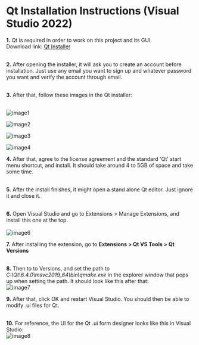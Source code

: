 # Qt Installation Instructions (Visual Studio 2022)

**1.** Qt is required in order to work on this project and its GUI.<br/>
   Download link: [Qt Installer](https://www.qt.io/download-qt-installer?hsCtaTracking=99d9dd4f-5681-48d2-b096-470725510d34%7C074ddad0-fdef-4e53-8aa8-5e8a876d6ab4) <br/><br/>

**2.** After opening the installer, it will ask you to create an account before installation. Just use any email you want to sign up and whatever password you want and verify the account through email. <br/><br/>

**3.** After that, follow these images in the Qt installer: <br/><br/>

![image1](https://user-images.githubusercontent.com/61435002/202375325-7deba605-17a9-403b-9c2e-9fac5f97620a.png) <br/>

![image2](https://user-images.githubusercontent.com/61435002/202375337-cebdec8f-c17a-4d7e-ac19-2b8b95b34abd.png) <br/>

![image3](https://user-images.githubusercontent.com/61435002/202375345-700cbe05-3e9d-4747-8d00-2214f8f29142.png) <br/>

![image4](https://user-images.githubusercontent.com/61435002/202375355-496ffecb-c047-4af8-a8ab-3b632d16b1d5.png) <br/>

**4.** After that, agree to the license agreement and the standard 'Qt' start menu shortcut, and install. It should take around 4 to 5GB of space and take some time. <br/><br/>

**5.** After the install finishes, it might open a stand alone Qt editor. Just ignore it and close it. <br/><br/>

**6.** Open Visual Studio and go to Extensions > Manage Extensions, and install this one at the top.<br/><br/>
![image6](https://user-images.githubusercontent.com/61435002/202375775-8cbfdd9c-6039-438e-a436-ab475bd80266.png) <br/>

**7.** After installing the extension, go to **Extensions > Qt VS Tools > Qt Versions** <br/><br/>

**8.** Then to to Versions, and set the path to *C:\Qt\6.4.0\msvc2019_64\bin\qmake.exe* in the explorer window that pops up when setting the path. It should look like this after that: <br/>
![image7](https://user-images.githubusercontent.com/61435002/202376066-b078ef5c-21e9-44d5-8491-4726b8acf58b.png) <br/>

**9.** After that, click OK and restart Visual Studio. You should then be able to modify .ui files for Qt. <br/><br/>

**10.** For reference, the UI for the Qt .ui form designer looks like this in Visual Studio: <br/>
![image8](https://user-images.githubusercontent.com/61435002/202376350-bd7db2e0-dc6a-4178-92e8-9497802d6e62.png) <br/>
